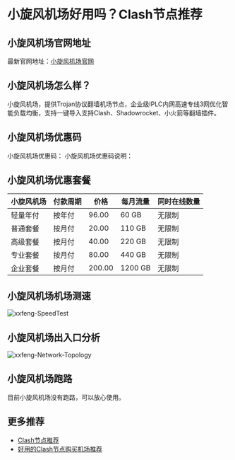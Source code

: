 # 小旋风机场好用吗？Clash节点推荐

## 小旋风机场官网地址
最新官网地址：[小旋风机场官网](https://ct.affxc.com/xxfeng/)

## 小旋风机场怎么样？
小旋风机场，提供Trojan协议翻墙机场节点，企业级IPLC内网高速专线3网优化智能负载均衡，支持一键导入支持Clash、Shadowrocket、小火箭等翻墙插件。

## 小旋风机场优惠码
小旋风机场优惠码：
小旋风机场优惠码说明：

## 小旋风机场优惠套餐

| 小旋风机场 | 付款周期 | 价格     | 每月流量    | 同时在线数量 |
|-------|------|--------|---------|--------|
| 轻量年付  | 按年付  | 96.00  | 60 GB   | 无限制    |
| 普通套餐  | 按月付  | 20.00  | 110 GB  | 无限制    |
| 高级套餐  | 按月付  | 40.00  | 220 GB  | 无限制    |
| 专业套餐  | 按月付  | 80.00  | 440 GB  | 无限制    |
| 企业套餐  | 按月付  | 200.00 | 1200 GB | 无限制    |

## 小旋风机场机场测速

![xxfeng-SpeedTest](https://github.com/user-attachments/assets/e8ec9dc1-140f-4686-99a6-da7cb5a31994)


## 小旋风机场出入口分析

![xxfeng-Network-Topology](https://github.com/user-attachments/assets/4cb12a9e-2cbd-4f73-8362-e48cb2d0a44e)


## 小旋风机场跑路
目前小旋风机场没有跑路，可以放心使用。

## 更多推荐
 - [Clash节点推荐](https://github.com/clashdownload/Clash)
 - [好用的Clash节点购买机场推荐](https://clash.top/node/?utm_source=github&utm_medium=clashdownload-details)
